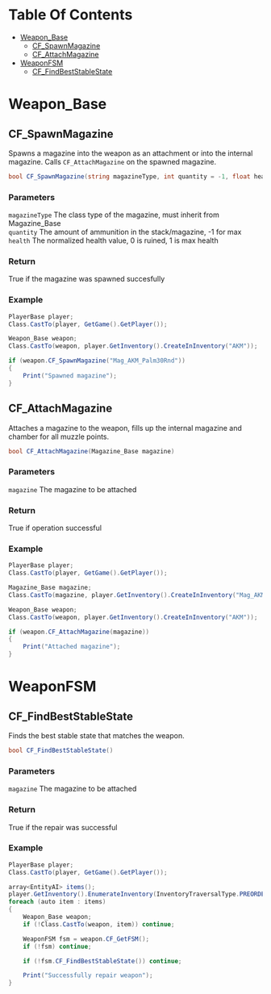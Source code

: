 # Table Of Contents

- [Weapon_Base](#weapon-base)
  * [CF_SpawnMagazine](#cf-spawnmagazine)
  * [CF_AttachMagazine](#cf-attachmagazine)
- [WeaponFSM](#weaponfsm)
  * [CF_FindBestStableState](#cf-findbeststablestate)

# Weapon_Base

## CF_SpawnMagazine

Spawns a magazine into the weapon as an attachment or into the internal magazine. Calls `CF_AttachMagazine` on the spawned magazine.

```csharp
bool CF_SpawnMagazine(string magazineType, int quantity = -1, float health = 1)
```

### Parameters

`magazineType` The class type of the magazine, must inherit from Magazine_Base  
`quantity` The amount of ammunition in the stack/magazine, -1 for max  
`health` The normalized health value, 0 is ruined, 1 is max health  

### Return

True if the magazine was spawned succesfully 

### Example

```csharp
PlayerBase player;
Class.CastTo(player, GetGame().GetPlayer());

Weapon_Base weapon;
Class.CastTo(weapon, player.GetInventory().CreateInInventory("AKM"));

if (weapon.CF_SpawnMagazine("Mag_AKM_Palm30Rnd"))
{
	Print("Spawned magazine");
}
```

## CF_AttachMagazine

Attaches a magazine to the weapon, fills up the internal magazine and chamber for all muzzle points.

```csharp
bool CF_AttachMagazine(Magazine_Base magazine)
```

### Parameters

`magazine` The magazine to be attached 

### Return

True if operation successful

### Example

```csharp
PlayerBase player;
Class.CastTo(player, GetGame().GetPlayer());

Magazine_Base magazine;
Class.CastTo(magazine, player.GetInventory().CreateInInventory("Mag_AKM_Palm30Rnd"));

Weapon_Base weapon;
Class.CastTo(weapon, player.GetInventory().CreateInInventory("AKM"));

if (weapon.CF_AttachMagazine(magazine))
{
	Print("Attached magazine");
}
```

# WeaponFSM

## CF_FindBestStableState

Finds the best stable state that matches the weapon.

```csharp
bool CF_FindBestStableState()
```

### Parameters

`magazine` The magazine to be attached  

### Return

True if the repair was successful

### Example

```csharp
PlayerBase player;
Class.CastTo(player, GetGame().GetPlayer());

array<EntityAI> items();
player.GetInventory().EnumerateInventory(InventoryTraversalType.PREORDER, items);
foreach (auto item : items)
{
	Weapon_Base weapon;
	if (!Class.CastTo(weapon, item)) continue;

	WeaponFSM fsm = weapon.CF_GetFSM();
	if (!fsm) continue;

	if (!fsm.CF_FindBestStableState()) continue;

	Print("Successfully repair weapon");
}
```
